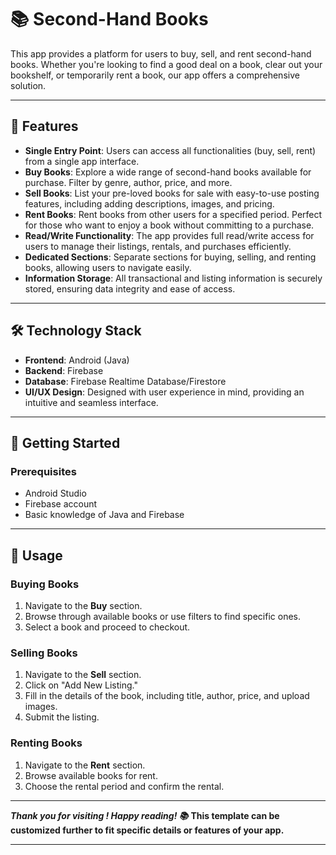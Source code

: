 
# 📚 Second-Hand Books 
This app provides a platform for users to buy, sell, and rent second-hand books. 
Whether you're looking to find a good deal on a book, clear out your bookshelf, or temporarily rent a book, our app offers a comprehensive solution.

---

## 🚀 Features

- **Single Entry Point**: Users can access all functionalities (buy, sell, rent) from a single app interface.
- **Buy Books**: Explore a wide range of second-hand books available for purchase. Filter by genre, author, price, and more.
- **Sell Books**: List your pre-loved books for sale with easy-to-use posting features, including adding descriptions, images, and pricing.
- **Rent Books**: Rent books from other users for a specified period. Perfect for those who want to enjoy a book without committing to a purchase.
- **Read/Write Functionality**: The app provides full read/write access for users to manage their listings, rentals, and purchases efficiently.
- **Dedicated Sections**: Separate sections for buying, selling, and renting books, allowing users to navigate easily.
- **Information Storage**: All transactional and listing information is securely stored, ensuring data integrity and ease of access.

---

## 🛠️ Technology Stack

- **Frontend**: Android (Java)
- **Backend**: Firebase
- **Database**: Firebase Realtime Database/Firestore
- **UI/UX Design**: Designed with user experience in mind, providing an intuitive and seamless interface.

---

## 📱 Getting Started

### Prerequisites

- Android Studio
- Firebase account
- Basic knowledge of Java and Firebase

  
---

## 📖 Usage

### Buying Books

1. Navigate to the **Buy** section.
2. Browse through available books or use filters to find specific ones.
3. Select a book and proceed to checkout.

### Selling Books

1. Navigate to the **Sell** section.
2. Click on "Add New Listing."
3. Fill in the details of the book, including title, author, price, and upload images.
4. Submit the listing.

### Renting Books

1. Navigate to the **Rent** section.
2. Browse available books for rent.
3. Choose the rental period and confirm the rental.

---

***Thank you for visiting ! Happy reading! 📚***
**This template can be customized further to fit specific details or features of your app.**

---
